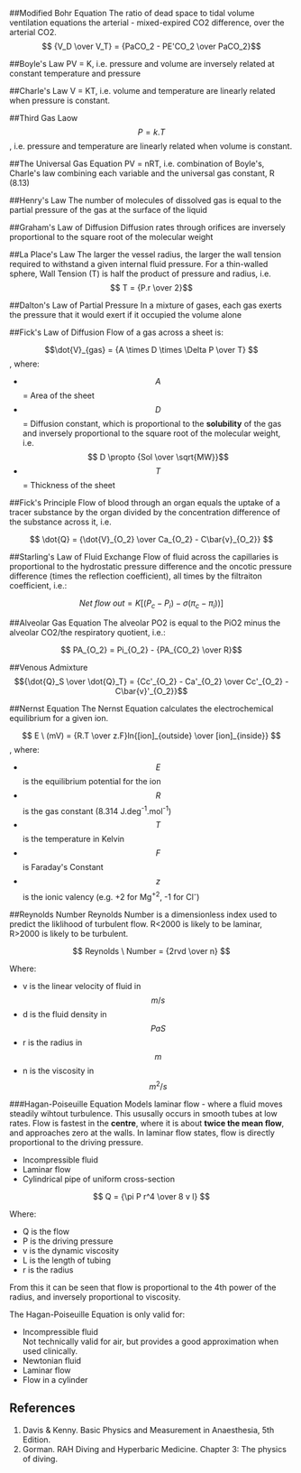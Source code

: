 ##Modified Bohr Equation
The ratio of dead space to tidal volume ventilation equations the arterial - mixed-expired CO2 difference, over the arterial CO2.
$$ {V_D \over V_T} = {PaCO_2 - PE'CO_2 \over PaCO_2}$$

##Boyle's Law
PV = K, i.e. pressure and volume are inversely related at constant temperature and pressure

##Charle's Law
V = KT, i.e. volume and temperature are linearly related when pressure is constant.

##Third Gas Laow
$$P = k.T$$, i.e. pressure and temperature are linearly related when volume is constant.

##The Universal Gas Equation
PV = nRT, i.e. combination of Boyle's, Charle's law combining each variable and the universal gas constant, R (8.13)

##Henry's Law
The number of molecules of dissolved gas is equal to the partial pressure of the gas at the surface of the liquid

##Graham's Law of Diffusion
Diffusion rates through orifices are inversely proportional to the square root of the molecular weight

##La Place's Law
The larger the vessel radius, the larger the wall tension required to withstand a given internal fluid pressure. For a thin-walled sphere, Wall Tension (T) is half the product of pressure and radius, i.e. $$ T = {P.r \over 2}$$

##Dalton's Law of Partial Pressure
In a mixture of gases, each gas exerts the pressure that it would exert if it occupied the volume alone

##Fick's Law of Diffusion
Flow of a gas across a sheet is:

$$\dot{V}_{gas} = {A \times D \times \Delta P \over T} $$ , where:
* $$A$$ = Area of the sheet
* $$D$$ = Diffusion constant, which is proportional to the **solubility** of the gas and inversely proportional to the square root of the molecular weight, i.e. $$ D \propto {Sol \over \sqrt{MW}}$$
* $$T$$ = Thickness of the sheet

##Fick's Principle
Flow of blood through an organ equals the uptake of a tracer substance by the organ divided by the concentration difference of the substance across it, i.e.

$$ \dot{Q} = {\dot{V}_{O_2} \over Ca_{O_2} - C\bar{v}_{O_2}} $$

##Starling's Law of Fluid Exchange
Flow of fluid across the capillaries is proportional to the hydrostatic pressure difference and the oncotic pressure difference (times the reflection coefficient), all times by the filtraiton coefficient, i.e.:

$$ Net \ flow \ out = K[(P_c - P_i) - \sigma (\pi_c - \pi_i))] $$

##Alveolar Gas Equation
The alveolar PO2 is equal to the PiO2 minus the alveolar CO2/the respiratory quotient, i.e.:

$$ PA_{O_2} = Pi_{O_2} - {PA_{CO_2} \over R}$$

##Venous Admixture
$${\dot{Q}_S \over \dot{Q}_T} = {Cc'_{O_2} - Ca'_{O_2} \over Cc'_{O_2} - C\bar{v}'_{O_2}}$$

##Nernst Equation
The Nernst Equation calculates the electrochemical equilibrium for a given ion.

$$ E \ (mV) = {R.T \over z.F}ln{[ion]_{outside} \over [ion]_{inside}} $$, where:
* $$E$$ is the equilibrium potential for the ion
* $$R$$ is the gas constant (8.314 J.deg<sup>-1</sup>.mol<sup>-1</sup>)
* $$T$$ is the temperature in Kelvin
* $$F$$ is Faraday's Constant
* $$z$$ is the ionic valency (e.g. +2 for Mg<sup>+2</sup>, -1 for Cl<sup>-</sup>)

##Reynolds Number
Reynolds Number is a dimensionless index used to predict the liklihood of turbulent flow. R<2000 is likely to be laminar, R>2000 is likely to be turbulent.

$$ Reynolds \ Number = {2rvd \over n} $$

Where:

* v is the linear velocity of fluid in $$m/s$$
* d is the fluid density in $$Pa S$$
* r is the radius in $$m$$
* n is the viscosity in $$m^2 / s$$

###Hagan-Poiseuille Equation
Models laminar flow - where a fluid moves steadily wihtout turbulence. This ususally occurs in smooth tubes at low rates. Flow is fastest in the **centre**, where it is about **twice the mean flow**, and approaches zero at the walls. In laminar flow states, flow is directly proportional to the driving pressure.

* Incompressible fluid
* Laminar flow
* Cylindrical pipe of uniform cross-section

$$ Q = {\pi P r^4 \over 8 v l} $$

Where:

* Q is the flow
* P is the driving pressure
* v is the dynamic viscosity
* L is the length of tubing
* r is the radius

From this it can be seen that flow is proportional to the 4th power of the radius, and inversely proportional to viscosity.

The Hagan-Poiseuille Equation is only valid for:
* Incompressible fluid  
Not technically valid for air, but provides a good approximation when used clinically.
* Newtonian fluid
* Laminar flow  
* Flow in a cylinder

## References
1. Davis & Kenny. Basic Physics and Measurement in Anaesthesia, 5th Edition.
2. Gorman. RAH Diving and Hyperbaric Medicine. Chapter 3: The physics of diving.